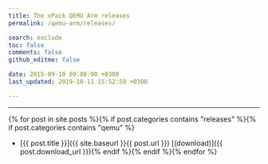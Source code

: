 ```yaml
---
title: The xPack QEMU Arm releases
permalink: /qemu-arm/releases/

search: exclude
toc: false
comments: false
github_editme: false

date: 2015-09-10 09:08:00 +0300
last_updated: 2019-10-11 15:52:59 +0300

---
```


___
{% for post in site.posts %}{% if post.categories contains "releases" %}{% if post.categories contains "qemu" %}
* [{{ post.title }}]({{ site.baseurl }}{{ post.url }}) [(download)]({{ post.download_url }}){% endif %}{% endif %}{% endfor %}
